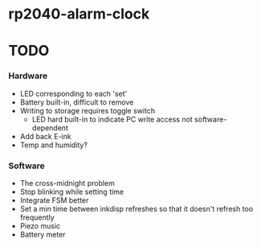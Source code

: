 # rp2040-alarm-clock

# TODO

### Hardware
- LED corresponding to each 'set'
- Battery built-in, difficult to remove
- Writing to storage requires toggle switch 
    - LED hard built-in to indicate PC write access not software-dependent
- Add back E-ink
- Temp and humidity?

### Software
- The cross-midnight problem
- Stop blinking while setting time
- Integrate FSM better
- Set a min time between inkdisp refreshes so that it doesn't refresh too frequently
- Piezo music
- Battery meter